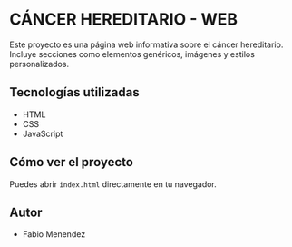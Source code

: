 # CÁNCER HEREDITARIO - WEB

Este proyecto es una página web informativa sobre el cáncer hereditario. Incluye secciones como elementos genéricos, imágenes y estilos personalizados.

## Tecnologías utilizadas
- HTML
- CSS
- JavaScript

## Cómo ver el proyecto
Puedes abrir `index.html` directamente en tu navegador.

## Autor
- Fabio Menendez
